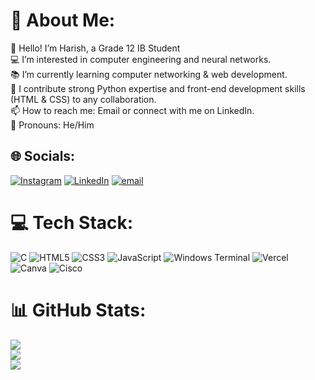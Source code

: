 # 💫 About Me:
👋 Hello! I’m Harish, a Grade 12 IB Student<br>💻 I’m interested in computer engineering and neural networks.<br>📚 I’m currently learning computer networking & web development.<br>🤝 I contribute strong Python expertise and front-end development skills (HTML & CSS) to any collaboration.<br>📫 How to reach me: Email or connect with me on LinkedIn.<br>🌟 Pronouns: He/Him


## 🌐 Socials:
[![Instagram](https://img.shields.io/badge/Instagram-%23E4405F.svg?logo=Instagram&logoColor=white)](https://instagram.com/harishsuhi) [![LinkedIn](https://img.shields.io/badge/LinkedIn-%230077B5.svg?logo=linkedin&logoColor=white)](www.linkedin.com/in/harish-suhirthan) [![email](https://img.shields.io/badge/Email-D14836?logo=gmail&logoColor=white)](mailto:harishsuhi@gmail.com) 

# 💻 Tech Stack:
![C](https://img.shields.io/badge/c-%2300599C.svg?style=flat&logo=c&logoColor=white) ![HTML5](https://img.shields.io/badge/html5-%23E34F26.svg?style=flat&logo=html5&logoColor=white) ![CSS3](https://img.shields.io/badge/css3-%231572B6.svg?style=flat&logo=css3&logoColor=white) ![JavaScript](https://img.shields.io/badge/javascript-%23323330.svg?style=flat&logo=javascript&logoColor=%23F7DF1E) ![Windows Terminal](https://img.shields.io/badge/Windows%20Terminal-%234D4D4D.svg?style=flat&logo=windows-terminal&logoColor=white)    ![Vercel](https://img.shields.io/badge/vercel-%23000000.svg?style=flat&logo=vercel&logoColor=white) ![Canva](https://img.shields.io/badge/Canva-%2300C4CC.svg?style=flat&logo=Canva&logoColor=white) ![Cisco](https://img.shields.io/badge/cisco-%23049fd9.svg?style=flat&logo=cisco&logoColor=black)
# 📊 GitHub Stats:
![](https://github-readme-stats.vercel.app/api?username=saicoder108&theme=dark&hide_border=false&include_all_commits=true&count_private=true)<br/>
![](https://github-readme-streak-stats.herokuapp.com/?user=saicoder108&theme=dark&hide_border=false)<br/>
![](https://github-readme-stats.vercel.app/api/top-langs/?username=saicoder108&theme=dark&hide_border=false&include_all_commits=true&count_private=true&layout=compact)

<!-- Proudly created with GPRM ( https://gprm.itsvg.in ) -->
